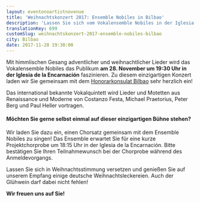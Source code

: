 ```yaml
---
layout: eventonoartistnovenue
title: 'Weihnachtskonzert 2017: Ensemble Nobiles in Bilbao'
description: 'Lassen Sie sich vom Vokalensemble Nobiles in der Iglesia de la Encarnación in Bilbao in Weihnachtsstimmung versetzen!'
translationKey: 699
customSlug: weihnachtskonzert-2017-ensemble-nobiles-bilbao
city: Bilbao
date: 2017-11-28 19:30:00 
---
```


 Mit himmlischen Gesang adventlicher und weihnachtlicher Lieder wird das Vokalensemble Nobiles das Publikum <strong>am 28. November um 19:30 Uhr in der Iglesia de la Encarnación</strong> faszinieren. Zu diesem einzigartigen Konzert laden wir Sie gemeinsam mit dem <a href="https://www.spanien.diplo.de/Vertretung/spanien/es/02-madrid/hk/hk-bilbao.html" rel="noopener" target="_blank" rel="nofollow noopener noreferrer">Honorarkonsulat Bilbao</a> sehr herzlich ein!

Das international bekannte Vokalquintett wird Lieder und Motetten aus Renaissance und Moderne von Costanzo Festa, Michael Praetorius, Peter Berg und Paul Heller vortragen.

<h4>Möchten Sie gerne selbst einmal auf dieser einzigartigen Bühne stehen?</h4>  Wir laden Sie dazu ein, einen Chorsatz gemeinsam mit dem Ensemble Nobiles zu singen! Das Ensemble erwartet Sie für eine kurze Projektchorprobe um 18:15 Uhr in der Iglesia de la Encarnación. Bitte bestätigen Sie Ihren Teilnahmewunsch bei der Chorprobe während des Anmeldevorgangs.

Lassen Sie sich in Weihnachtsstimmung versetzen und genießen Sie auf unserem Empfang einige deutsche Weihnachtsleckereien. Auch der Glühwein darf dabei nicht fehlen!

<strong>Wir freuen uns auf Sie!</strong>
